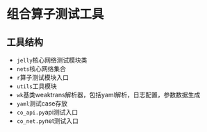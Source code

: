 # 组合算子测试工具
## 工具结构
* `jelly`核心网络测试模块类
* `nets`核心网络集合
* `r`算子测试模块入口
* `utils`工具模块
* `wk`基类weaktrans解析器，包括yaml解析，日志配置，参数数据生成
* `yaml`测试case存放
* `co_api.py`api测试入口
* `co_net.py`net测试入口

